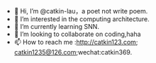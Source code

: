 - 👋 Hi, I’m @catkin-lau，a poet not write poem.
- 👀 I’m interested in the computing architecture.
- 🌱 I’m currently learning SNN.
- 💞️ I’m looking to collaborate on coding,haha
- 📫 How to reach me :http://catkin123.com; catkin1235@126.com;wechat:catkin369.
